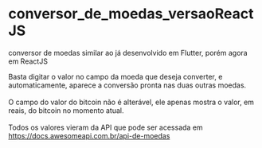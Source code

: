 # conversor_de_moedas_versaoReactJS
conversor de moedas similar ao já desenvolvido em Flutter, porém agora em ReactJS

Basta digitar o valor no campo da moeda que deseja converter, e automaticamente, aparece a conversão pronta nas duas outras moedas.<br><br>
O campo do valor do bitcoin não é alterável, ele apenas mostra o valor, em reais, do bitcoin no momento atual.<br><br>
Todos os valores vieram da API que pode ser acessada em https://docs.awesomeapi.com.br/api-de-moedas
